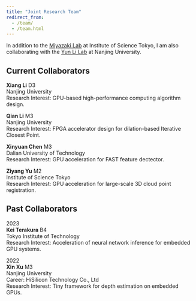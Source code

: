 ```yaml
---
title: "Joint Research Team"
redirect_from: 
  - /team/
  - /team.html
---
```


In addition to the [Miyazaki Lab](http://www.lsc.cs.titech.ac.jp/en/) at Institute of Science Tokyo, I am also
collaborating with the [Yun Li Lab](https://www.yunligroup.org/) at Nanjing University.

## Current Collaborators

**Xiang Li**	D3<br />
Nanjing University<br />
Research Interest: GPU-based high-performance computing algorithm design.

**Qian Li**	M3<br />
Nanjing University<br />
Research Interest: FPGA accelerator design for dilation-based Iterative Closest Point.

**Xinyuan Chen** M3<br />
Dalian University of Technology<br />
Research Interest: GPU acceleration for FAST feature dectector.

**Ziyang Yu**	M2<br />
Institute of Science Tokyo<br />
Research Interest: GPU acceleration for large-scale 3D cloud point registration.


## Past Collaborators

2023<br />
**Kei Terakura**	B4<br />
Tokyo Institute of Technology<br />
Research Interest: Acceleration of neural network inference for embedded GPU systems.

2022<br />
**Xin Xu**	M3<br />
Nanjing University<br />
Career: HiSilicon Technology Co., Ltd<br />
Research Interest: Tiny framework for depth estimation on embedded GPUs. 

